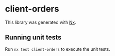 # client-orders

This library was generated with [Nx](https://nx.dev).

## Running unit tests

Run `nx test client-orders` to execute the unit tests.
